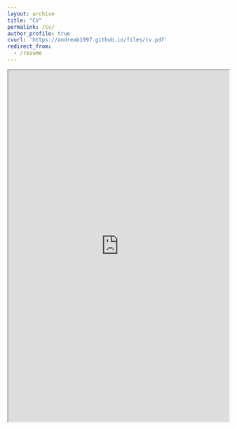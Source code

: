```yaml
---
layout: archive
title: "CV"
permalink: /cv/
author_profile: true
cvurl: 'https://andreab1997.github.io/files/cv.pdf'
redirect_from:
  - /resume
---
```


<iframe width="100%" height="800" src="https://andreab1997.github.io/files/cv.pdf">

or you can download it [here](https://andreab1997.github.io/files/cv.pdf).

